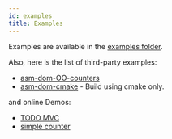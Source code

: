```yaml
---
id: examples
title: Examples
---
```


Examples are available in the [examples folder](https://github.com/mbasso/asm-dom/tree/master/examples).

Also, here is the list of third-party examples:

- [asm-dom-OO-counters](https://github.com/kevinaud/asm-dom-OO-counters)
- [asm-dom-cmake](https://github.com/ArthurSonzogni/asm-dom-cmake) - Build using cmake only.

and online Demos:

- [TODO MVC](https://mbasso.github.io/asm-dom/examples/todomvc/)
- [simple counter](http://arthursonzogni.github.io/asm-dom-cmake/)
